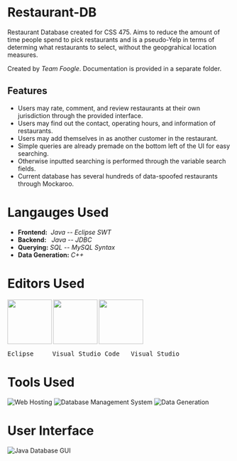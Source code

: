 # Restaurant-DB
Restaurant Database created for CSS 475. Aims to reduce the amount of time people spend to pick restaurants and is a pseudo-Yelp in terms of determing what restaurants to select, without the geopgrahical location measures.

Created by *Team Foogle*. Documentation is provided in a separate folder.

## Features
* Users may rate, comment, and review restaurants at their own jurisdiction through the provided interface.
* Users may find out the contact, operating hours, and information of restaurants.
* Users may add themselves in as another customer in the restaurant.
* Simple queries are already premade on the bottom left of the UI for easy searching.
* Otherwise inputted searching is performed through the variable search fields.
* Current database has several hundreds of data-spoofed restaurants through Mockaroo.

# Langauges Used
* **Frontend:** &nbsp;*Java -- Eclipse SWT*    
* **Backend:** &nbsp;&nbsp;*Java -- JDBC* 
* **Querying:** *SQL -- MySQL Syntax*
* **Data Generation:** *C++*


# Editors Used
<img align = "left" height = "100" width = "100" src = "https://user-images.githubusercontent.com/22665268/55294557-67149200-53b8-11e9-96c2-3fc0b08aa3ab.png">
<img align = "left" height = "100" width = "100" src = "https://user-images.githubusercontent.com/22665268/55294559-6a0f8280-53b8-11e9-9eb3-3d182fa018fc.png">
<img height ="100" width = "100"  src = "https://user-images.githubusercontent.com/22665268/55294560-6c71dc80-53b8-11e9-8e04-7cc8d3a88443.png">
<pre>Eclipse     Visual Studio Code   Visual Studio</pre>

# Tools Used
![Web Hosting](https://user-images.githubusercontent.com/22665268/55294706-24ec5000-53ba-11e9-9892-f6989696fe35.png)
![Database Management System](https://user-images.githubusercontent.com/22665268/55294713-3afa1080-53ba-11e9-9f89-7cfac8eb440a.png)
![Data Generation](https://user-images.githubusercontent.com/22665268/55294710-37668980-53ba-11e9-84f5-3fbbc1676dff.png)
# User Interface
![Java Database GUI](https://user-images.githubusercontent.com/22665268/55344708-e8286380-5462-11e9-8bf1-d76b0fc857bb.JPG)
